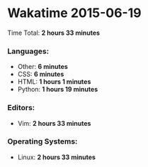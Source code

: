 # Wakatime 2015-06-19

Time Total: **2 hours 33 minutes**

### Languages:
- Other: **6 minutes** 
- CSS: **6 minutes** 
- HTML: **1 hours 1 minutes** 
- Python: **1 hours 19 minutes** 

### Editors:
- Vim: **2 hours 33 minutes** 

### Operating Systems:
- Linux: **2 hours 33 minutes** 

